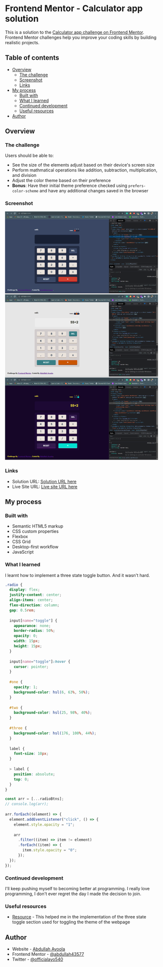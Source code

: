 # Frontend Mentor - Calculator app solution

This is a solution to the [Calculator app challenge on Frontend Mentor](https://www.frontendmentor.io/challenges/calculator-app-9lteq5N29). Frontend Mentor challenges help you improve your coding skills by building realistic projects.

## Table of contents

- [Overview](#overview)
  - [The challenge](#the-challenge)
  - [Screenshot](#screenshot)
  - [Links](#links)
- [My process](#my-process)
  - [Built with](#built-with)
  - [What I learned](#what-i-learned)
  - [Continued development](#continued-development)
  - [Useful resources](#useful-resources)
- [Author](#author)

## Overview

### The challenge

Users should be able to:

- See the size of the elements adjust based on their device's screen size
- Perform mathmatical operations like addition, subtraction, multiplication, and division
- Adjust the color theme based on their preference
- **Bonus**: Have their initial theme preference checked using `prefers-color-scheme` and have any additional changes saved in the browser

### Screenshot

![](./design/Screenshot_38.png)
![](./design/Screenshot_39.png)
![](./design/Screenshot_40.png)

### Links

- Solution URL: [Solution URL here](https://www.frontendmentor.io/solutions/calculator-app-OJN1qifO_R)
- Live Site URL: [Live site URL here](https://simplecalc-app.netlify.app/)

## My process

### Built with

- Semantic HTML5 markup
- CSS custom properties
- Flexbox
- CSS Grid
- Desktop-first workflow
- JavaScript

### What I learned

I learnt how to implement a three state toggle button. And it wasn't hard.

```css
.radio {
  display: flex;
  justify-content: center;
  align-items: center;
  flex-direction: column;
  gap: 0.5rem;

  input[name="toggle"] {
    appearance: none;
    border-radius: 50%;
    opacity: 0;
    width: 15px;
    height: 15px;
  }

  input[name="toggle"]:hover {
    cursor: pointer;
  }

  #one {
    opacity: 1;
    background-color: hsl(6, 63%, 50%);
  }

  #two {
    background-color: hsl(25, 98%, 40%);
  }

  #three {
    background-color: hsl(176, 100%, 44%);
  }

  label {
    font-size: 10px;
  }

  > label {
    position: absolute;
    top: 0;
  }
}
```

```js
const arr = [...radioBtns];
// console.log(arr);

arr.forEach((element) => {
  element.addEventListener("click", () => {
    element.style.opacity = "1";

    arr
      .filter((item) => item != element)
      .forEach((item) => {
        item.style.opacity = "0";
      });
  });
});
```

### Continued development

I'll keep pushing myself to becoming better at programming. I really love programming, I don't ever regret the day I made the decision to join.

### Useful resources

- [Resource](https://webcodespace.com/how-to-create-a-three-state-toggle-switch-using-html-css-and-javascript) - This helped me in the implementation of the three state toggle section used for toggling the theme of the webpage

## Author

- Website - [Abdullah Ayoola](https://github.com/abdullah43577)
- Frontend Mentor - [@abdullah43577](https://www.frontendmentor.io/profile/abdullah43577)
- Twitter - [@officialayo540](https://twitter.com/officialayo540)
